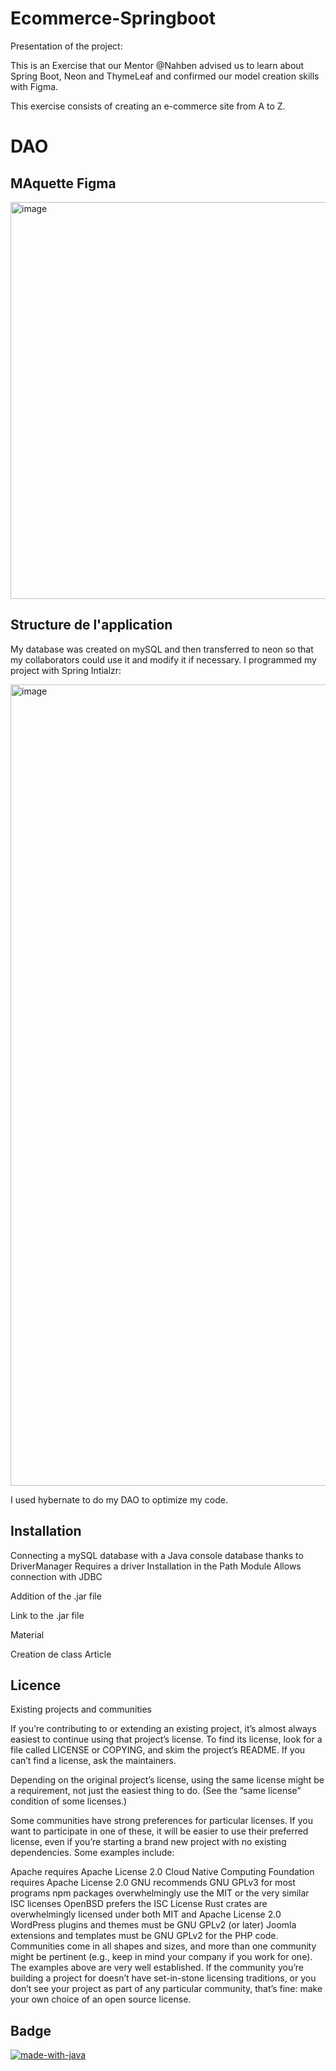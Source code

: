 # Ecommerce-Springboot

Presentation of the project:

This is an Exercise that our Mentor @Nahben advised us to learn about Spring Boot, Neon and ThymeLeaf and confirmed our model creation skills with Figma. 

This exercise consists of creating an e-commerce site from A to Z.

# DAO

## MAquette Figma 

<img width="635" alt="image" src="https://github.com/YassineElazzati/Ecommerce-Springboot/assets/131854031/3eb27c36-ceeb-44e9-8ed1-b3dbb569d7bf">


## Structure de l'application

My database was created on mySQL and then transferred to neon so that my collaborators could use it and modify it if necessary.
I programmed my project with Spring Intialzr:

<img width="1282" alt="image" src="https://github.com/YassineElazzati/Ecommerce-Springboot/assets/131854031/6f99116e-9ec9-4032-921e-eb595f37ff5c">

I used hybernate to do my DAO to optimize my code.

## Installation

Connecting a mySQL database with a Java console database thanks to DriverManager Requires a driver Installation in the Path Module Allows connection with JDBC

Addition of the .jar file

Link to the .jar file

Material

Creation de class Article

## Licence

Existing projects and communities

If you’re contributing to or extending an existing project, it’s almost always easiest to continue using that project’s license. To find its license, look for a file called LICENSE or COPYING, and skim the project’s README. If you can’t find a license, ask the maintainers.

Depending on the original project’s license, using the same license might be a requirement, not just the easiest thing to do. (See the “same license” condition of some licenses.)

Some communities have strong preferences for particular licenses. If you want to participate in one of these, it will be easier to use their preferred license, even if you’re starting a brand new project with no existing dependencies. Some examples include:

Apache requires Apache License 2.0
Cloud Native Computing Foundation requires Apache License 2.0
GNU recommends GNU GPLv3 for most programs
npm packages overwhelmingly use the MIT or the very similar ISC licenses
OpenBSD prefers the ISC License
Rust crates are overwhelmingly licensed under both MIT and Apache License 2.0
WordPress plugins and themes must be GNU GPLv2 (or later)
Joomla extensions and templates must be GNU GPLv2 for the PHP code.
Communities come in all shapes and sizes, and more than one community might be pertinent (e.g., keep in mind your company if you work for one). The examples above are very well established. If the community you’re building a project for doesn’t have set-in-stone licensing traditions, or you don’t see your project as part of any particular community, that’s fine: make your own choice of an open source license.

## Badge
[![made-with-java](https://img.shields.io/badge/Made%20with-Java-1f425f.svg)](https://www.python.org/)
